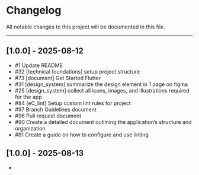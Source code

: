 # Changelog

All notable changes to this project will be documented in this file.

---

## [1.0.0] - 2025-08-12

- #1 Update README
- #32 [technical foundations] setup project structure
- #73 [document] Get Started Flutter
- #31 [design_system] summarize the design element in 1 page on figma
- #25 [design_system] collect all icons, images, and illustrations required for the app
- #84 [eC_lint] Setup custom lint rules for project
- #97 Branch Guidelines document
- #96 Pull request document
- #90 Create a detailed document outlining the application’s structure and organization
- #81 Create a guide on how to configure and use linting

## [1.0.0] - 2025-08-13
- 